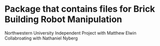 # Package that contains files for Brick Building Robot Manipulation
Northwestern University Independent Project with Matthew Elwin
Collabroating with Nathaniel Nyberg